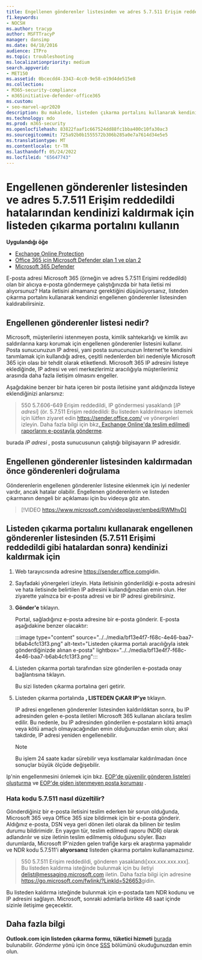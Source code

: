 ```yaml
---
title: Engellenen gönderenler listesinden ve adres 5.7.511 Erişim reddedildi hatalarından kendinizi kaldırın
f1.keywords:
- NOCSH
ms.author: tracyp
author: MSFTTracyP
manager: dansimp
ms.date: 04/18/2016
audience: ITPro
ms.topic: troubleshooting
ms.localizationpriority: medium
search.appverid:
- MET150
ms.assetid: 0bcecdd4-3343-4cc0-9e58-e19d4de515e8
ms.collection:
- M365-security-compliance
- m365initiative-defender-office365
ms.custom:
- seo-marvel-apr2020
description: Bu makalede, listeden çıkarma portalını kullanarak kendinizi engellenen Microsoft 365 gönderenler listesinden kaldırmayı öğreneceksiniz. Bu, 5.7.511 Erişim reddedildi hatalarıyla ilgili en iyi yanıttır.
ms.technology: mdo
ms.prod: m365-security
ms.openlocfilehash: 83822faaf1c667524dd88fc1bba400c10fa30ac3
ms.sourcegitcommit: 725a92b0b1555572b306b285a0e7a7614d34e5e5
ms.translationtype: MT
ms.contentlocale: tr-TR
ms.lasthandoff: 05/24/2022
ms.locfileid: "65647743"
---
```

# <a name="use-the-delist-portal-to-remove-yourself-from-the-blocked-senders-list-and-address-57511-access-denied-errors"></a>Engellenen gönderenler listesinden ve adres 5.7.511 Erişim reddedildi hatalarından kendinizi kaldırmak için listeden çıkarma portalını kullanın

**Uygulandığı öğe**
- [Exchange Online Protection](exchange-online-protection-overview.md)
- [Office 365 için Microsoft Defender plan 1 ve plan 2](defender-for-office-365.md)
- [Microsoft 365 Defender](../defender/microsoft-365-defender.md)

E-posta adresi Microsoft 365 (örneğin ve adres 5.7.511 Erişimi reddedildi) olan bir alıcıya e-posta göndermeye çalıştığınızda bir hata iletisi mi alıyorsunuz? Hata iletisini almamanız gerektiğini düşünüyorsanız, listeden çıkarma portalını kullanarak kendinizi engellenen gönderenler listesinden kaldırabilirsiniz.

## <a name="what-is-the-blocked-senders-list"></a>Engellenen gönderenler listesi nedir?

Microsoft, müşterilerini istenmeyen posta, kimlik sahtekarlığı ve kimlik avı saldırılarına karşı korumak için engellenen gönderenler listesini kullanır. Posta sunucunuzun IP adresi, yani posta sunucunuzun İnternet'te kendisini tanımlamak için kullandığı adres, çeşitli nedenlerden biri nedeniyle Microsoft 365 için olası bir tehdit olarak etiketlendi. Microsoft 365 IP adresini listeye eklediğinde, IP adresi ve veri merkezlerimiz aracılığıyla müşterilerimiz arasında daha fazla iletişim olmasını engeller.

Aşağıdakine benzer bir hata içeren bir posta iletisine yanıt aldığınızda listeye eklendiğinizi anlarsınız:

> 550 5.7.606-649 Erişim reddedildi, IP göndermesi yasaklandı [_IP adresi_] (ör. 5.7.511 Erişim reddedildi: Bu listeden kaldırılmasını istemek için lütfen ziyaret edin <https://sender.office.com/> ve yönergeleri izleyin. Daha fazla bilgi için bkz[. Exchange Online'da teslim edilmedi raporlarını e-postayla gönderme](/Exchange/mail-flow-best-practices/non-delivery-reports-in-exchange-online/non-delivery-reports-in-exchange-online).

burada  _IP adresi_ , posta sunucusunun çalıştığı bilgisayarın IP adresidir.

## <a name="verify-senders-before-removing-them-from-the-blocked-senders-list"></a>Engellenen gönderenler listesinden kaldırmadan önce gönderenleri doğrulama

Gönderenlerin engellenen gönderenler listesine eklenmek için iyi nedenler vardır, ancak hatalar olabilir. Engellenen gönderenlerin ve listeden çıkarmanın dengeli bir açıklaması için bu videoya göz atın.
<p>

> [!VIDEO https://www.microsoft.com/videoplayer/embed/RWMhvD]

## <a name="to-use-delist-portal-to-remove-yourself-from-the-blocked-senders-list-after-errors-like-57511-access-denied"></a>Listeden çıkarma portalını kullanarak engellenen gönderenler listesinden (5.7.511 Erişimi reddedildi gibi hatalardan sonra) kendinizi kaldırmak için

1. Web tarayıcısında adresine <https://sender.office.com>gidin.

2. Sayfadaki yönergeleri izleyin. Hata iletisinin gönderildiği e-posta adresini ve hata iletisinde belirtilen IP adresini kullandığınızdan emin olun. Her ziyarette yalnızca bir e-posta adresi ve bir IP adresi girebilirsiniz.

3. **Gönder'e** tıklayın.

    Portal, sağladığınız e-posta adresine bir e-posta gönderir. E-posta aşağıdakine benzer olacaktır:

    :::image type="content" source="../../media/bf13e4f7-f68c-4e46-baa7-b6ab4cfc13f3.png" alt-text="Listeden çıkarma portalı aracılığıyla istek gönderdiğinizde alınan e-posta" lightbox="../../media/bf13e4f7-f68c-4e46-baa7-b6ab4cfc13f3.png":::

4. Listeden çıkarma portalı tarafından size gönderilen e-postada onay bağlantısına tıklayın.

    Bu sizi listeden çıkarma portalına geri getirir.

5. Listeden çıkarma portalında **, LISTEDEN ÇıKAR IP'ye** tıklayın.

    IP adresi engellenen gönderenler listesinden kaldırıldıktan sonra, bu IP adresinden gelen e-posta iletileri Microsoft 365 kullanan alıcılara teslim edilir. Bu nedenle, bu IP adresinden gönderilen e-postaların kötü amaçlı veya kötü amaçlı olmayacağından emin olduğunuzdan emin olun; aksi takdirde, IP adresi yeniden engellenebilir.

    > [!NOTE]
    > Bu işlem 24 saate kadar sürebilir veya kısıtlamalar kaldırılmadan önce sonuçlar büyük ölçüde değişebilir.

Ip'nin engellenmesini önlemek için bkz. [EOP'de güvenilir gönderen listeleri oluşturma](create-safe-sender-lists-in-office-365.md) ve [EOP'de giden istenmeyen posta koruması](outbound-spam-controls.md) .

### <a name="how-do-fix-error-code-57511"></a>Hata kodu 5.7.511 nasıl düzeltilir?

Gönderdiğiniz bir e-posta iletisini teslim ederken bir sorun olduğunda, Microsoft 365 veya Office 365 size bildirmek için bir e-posta gönderir. Aldığınız e-posta, DSN veya geri dönen ileti olarak da bilinen bir teslim durumu bildirimidir. En yaygın tür, teslim edilmedi raporu (NDR) olarak adlandırılır ve size iletinin teslim edilmemiş olduğunu söyler. Bazı durumlarda, Microsoft IP'nizden gelen trafiğe karşı ek araştırma yapmalıdır ve NDR kodu 5.7.511'i **alıyorsanız** listeden çıkarma portalını kullanamazsınız.

> 550 5.7.511 Erişim reddedildi, gönderen yasaklandı[xxx.xxx.xxx.xxx]. Bu listeden kaldırma isteğinde bulunmak için bu iletiyi delist@messaging.microsoft.com iletin. Daha fazla bilgi için adresine <https://go.microsoft.com/fwlink/?LinkId=526653>gidin.

Bu listeden kaldırma isteğinde bulunmak için e-postada tam NDR kodunu ve IP adresini sağlayın. Microsoft, sonraki adımlarla birlikte 48 saat içinde sizinle iletişime geçecektir.

## <a name="more-information"></a>Daha fazla bilgi

**Outlook.com için listeden çıkarma formu, tüketici hizmeti** [burada](https://support.microsoft.com/supportrequestform/8ad563e3-288e-2a61-8122-3ba03d6b8d75) bulunabilir. _Gönderme_ yönü için önce [SSS](https://sendersupport.olc.protection.outlook.com/pm/troubleshooting.aspx) bölümünü okuduğunuzdan emin olun.
